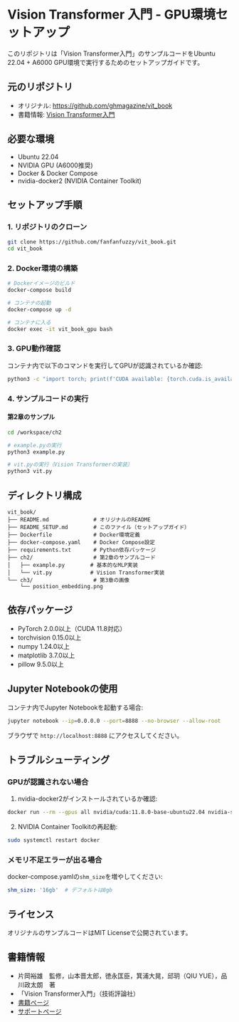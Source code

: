 # Vision Transformer 入門 - GPU環境セットアップ

このリポジトリは「Vision Transformer入門」のサンプルコードをUbuntu 22.04 + A6000 GPU環境で実行するためのセットアップガイドです。

## 元のリポジトリ

- オリジナル: https://github.com/ghmagazine/vit_book
- 書籍情報: [Vision Transformer入門](https://gihyo.jp/book/2022/978-4-297-13058-9)

## 必要な環境

- Ubuntu 22.04
- NVIDIA GPU (A6000推奨)
- Docker & Docker Compose
- nvidia-docker2 (NVIDIA Container Toolkit)

## セットアップ手順

### 1. リポジトリのクローン

```bash
git clone https://github.com/fanfanfuzzy/vit_book.git
cd vit_book
```

### 2. Docker環境の構築

```bash
# Dockerイメージのビルド
docker-compose build

# コンテナの起動
docker-compose up -d

# コンテナに入る
docker exec -it vit_book_gpu bash
```

### 3. GPU動作確認

コンテナ内で以下のコマンドを実行してGPUが認識されているか確認:

```bash
python3 -c "import torch; print(f'CUDA available: {torch.cuda.is_available()}'); print(f'GPU count: {torch.cuda.device_count()}'); print(f'GPU name: {torch.cuda.get_device_name(0) if torch.cuda.is_available() else \"N/A\"}')"
```

### 4. サンプルコードの実行

#### 第2章のサンプル

```bash
cd /workspace/ch2

# example.pyの実行
python3 example.py

# vit.pyの実行（Vision Transformerの実装）
python3 vit.py
```

## ディレクトリ構成

```
vit_book/
├── README.md              # オリジナルのREADME
├── README_SETUP.md        # このファイル（セットアップガイド）
├── Dockerfile             # Docker環境定義
├── docker-compose.yaml    # Docker Compose設定
├── requirements.txt       # Python依存パッケージ
├── ch2/                   # 第2章のサンプルコード
│   ├── example.py        # 基本的なMLP実装
│   └── vit.py            # Vision Transformer実装
└── ch3/                   # 第3章の画像
    └── position_embedding.png
```

## 依存パッケージ

- PyTorch 2.0.0以上（CUDA 11.8対応）
- torchvision 0.15.0以上
- numpy 1.24.0以上
- matplotlib 3.7.0以上
- pillow 9.5.0以上

## Jupyter Notebookの使用

コンテナ内でJupyter Notebookを起動する場合:

```bash
jupyter notebook --ip=0.0.0.0 --port=8888 --no-browser --allow-root
```

ブラウザで `http://localhost:8888` にアクセスしてください。

## トラブルシューティング

### GPUが認識されない場合

1. nvidia-docker2がインストールされているか確認:
```bash
docker run --rm --gpus all nvidia/cuda:11.8.0-base-ubuntu22.04 nvidia-smi
```

2. NVIDIA Container Toolkitの再起動:
```bash
sudo systemctl restart docker
```

### メモリ不足エラーが出る場合

docker-compose.yamlの`shm_size`を増やしてください:
```yaml
shm_size: '16gb'  # デフォルトは8gb
```

## ライセンス

オリジナルのサンプルコードはMIT Licenseで公開されています。

## 書籍情報

* 片岡裕雄　監修，山本晋太郎，徳永匡臣，箕浦大晃，邱玥（QIU YUE），品川政太朗　著
* 「Vision Transformer入門」（技術評論社）
* [書籍ページ](https://gihyo.jp/book/2022/978-4-297-13058-9)
* [サポートページ](https://gihyo.jp/book/2022/978-4-297-13058-9/support)
